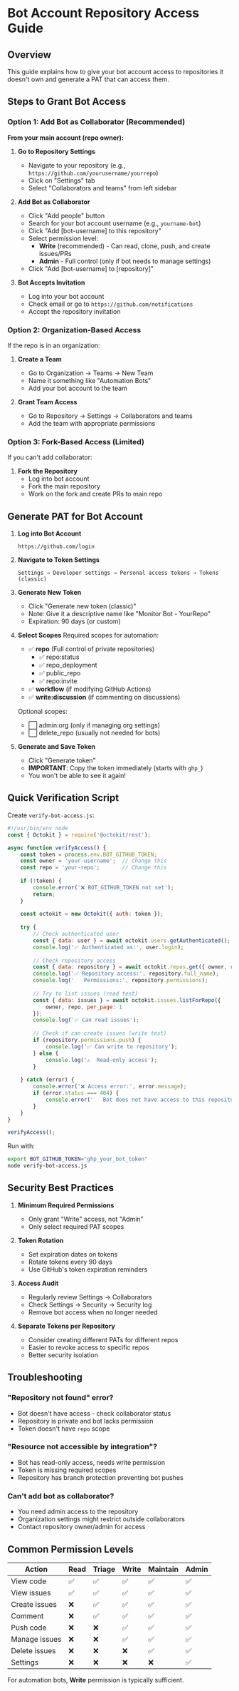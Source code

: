 # Bot Account Repository Access Guide

## Overview
This guide explains how to give your bot account access to repositories it doesn't own and generate a PAT that can access them.

## Steps to Grant Bot Access

### Option 1: Add Bot as Collaborator (Recommended)
**From your main account (repo owner):**

1. **Go to Repository Settings**
   - Navigate to your repository (e.g., `https://github.com/yourusername/yourrepo`)
   - Click on "Settings" tab
   - Select "Collaborators and teams" from left sidebar

2. **Add Bot as Collaborator**
   - Click "Add people" button
   - Search for your bot account username (e.g., `yourname-bot`)
   - Click "Add [bot-username] to this repository"
   - Select permission level:
     - **Write** (recommended) - Can read, clone, push, and create issues/PRs
     - **Admin** - Full control (only if bot needs to manage settings)
   - Click "Add [bot-username] to [repository]"

3. **Bot Accepts Invitation**
   - Log into your bot account
   - Check email or go to `https://github.com/notifications`
   - Accept the repository invitation

### Option 2: Organization-Based Access
If the repo is in an organization:

1. **Create a Team**
   - Go to Organization → Teams → New Team
   - Name it something like "Automation Bots"
   - Add your bot account to the team

2. **Grant Team Access**
   - Go to Repository → Settings → Collaborators and teams
   - Add the team with appropriate permissions

### Option 3: Fork-Based Access (Limited)
If you can't add collaborator:

1. **Fork the Repository**
   - Log into bot account
   - Fork the main repository
   - Work on the fork and create PRs to main repo

## Generate PAT for Bot Account

1. **Log into Bot Account**
   ```
   https://github.com/login
   ```

2. **Navigate to Token Settings**
   ```
   Settings → Developer settings → Personal access tokens → Tokens (classic)
   ```

3. **Generate New Token**
   - Click "Generate new token (classic)"
   - Note: Give it a descriptive name like "Monitor Bot - YourRepo"
   - Expiration: 90 days (or custom)
   
4. **Select Scopes**
   Required scopes for automation:
   - ✅ **repo** (Full control of private repositories)
     - ✅ repo:status
     - ✅ repo_deployment
     - ✅ public_repo
     - ✅ repo:invite
   - ✅ **workflow** (if modifying GitHub Actions)
   - ✅ **write:discussion** (if commenting on discussions)
   
   Optional scopes:
   - ⬜ admin:org (only if managing org settings)
   - ⬜ delete_repo (usually not needed for bots)

5. **Generate and Save Token**
   - Click "Generate token"
   - **IMPORTANT**: Copy the token immediately (starts with `ghp_`)
   - You won't be able to see it again!

## Quick Verification Script

Create `verify-bot-access.js`:
```javascript
#!/usr/bin/env node
const { Octokit } = require('@octokit/rest');

async function verifyAccess() {
    const token = process.env.BOT_GITHUB_TOKEN;
    const owner = 'your-username';  // Change this
    const repo = 'your-repo';       // Change this
    
    if (!token) {
        console.error('❌ BOT_GITHUB_TOKEN not set');
        return;
    }
    
    const octokit = new Octokit({ auth: token });
    
    try {
        // Check authenticated user
        const { data: user } = await octokit.users.getAuthenticated();
        console.log('✅ Authenticated as:', user.login);
        
        // Check repository access
        const { data: repository } = await octokit.repos.get({ owner, repo });
        console.log('✅ Repository access:', repository.full_name);
        console.log('   Permissions:', repository.permissions);
        
        // Try to list issues (read test)
        const { data: issues } = await octokit.issues.listForRepo({ 
            owner, repo, per_page: 1 
        });
        console.log('✅ Can read issues');
        
        // Check if can create issues (write test)
        if (repository.permissions.push) {
            console.log('✅ Can write to repository');
        } else {
            console.log('⚠️  Read-only access');
        }
        
    } catch (error) {
        console.error('❌ Access error:', error.message);
        if (error.status === 404) {
            console.error('   Bot does not have access to this repository');
        }
    }
}

verifyAccess();
```

Run with:
```bash
export BOT_GITHUB_TOKEN="ghp_your_bot_token"
node verify-bot-access.js
```

## Security Best Practices

1. **Minimum Required Permissions**
   - Only grant "Write" access, not "Admin"
   - Only select required PAT scopes

2. **Token Rotation**
   - Set expiration dates on tokens
   - Rotate tokens every 90 days
   - Use GitHub's token expiration reminders

3. **Access Audit**
   - Regularly review Settings → Collaborators
   - Check Settings → Security → Security log
   - Remove bot access when no longer needed

4. **Separate Tokens per Repository**
   - Consider creating different PATs for different repos
   - Easier to revoke access to specific repos
   - Better security isolation

## Troubleshooting

### "Repository not found" error?
- Bot doesn't have access - check collaborator status
- Repository is private and bot lacks permission
- Token doesn't have `repo` scope

### "Resource not accessible by integration"?
- Bot has read-only access, needs write permission
- Token is missing required scopes
- Repository has branch protection preventing bot pushes

### Can't add bot as collaborator?
- You need admin access to the repository
- Organization settings might restrict outside collaborators
- Contact repository owner/admin for access

## Common Permission Levels

| Action | Read | Triage | Write | Maintain | Admin |
|--------|------|--------|-------|----------|--------|
| View code | ✅ | ✅ | ✅ | ✅ | ✅ |
| View issues | ✅ | ✅ | ✅ | ✅ | ✅ |
| Create issues | ❌ | ✅ | ✅ | ✅ | ✅ |
| Comment | ❌ | ✅ | ✅ | ✅ | ✅ |
| Push code | ❌ | ❌ | ✅ | ✅ | ✅ |
| Manage issues | ❌ | ❌ | ✅ | ✅ | ✅ |
| Delete issues | ❌ | ❌ | ❌ | ✅ | ✅ |
| Settings | ❌ | ❌ | ❌ | ❌ | ✅ |

For automation bots, **Write** permission is typically sufficient.